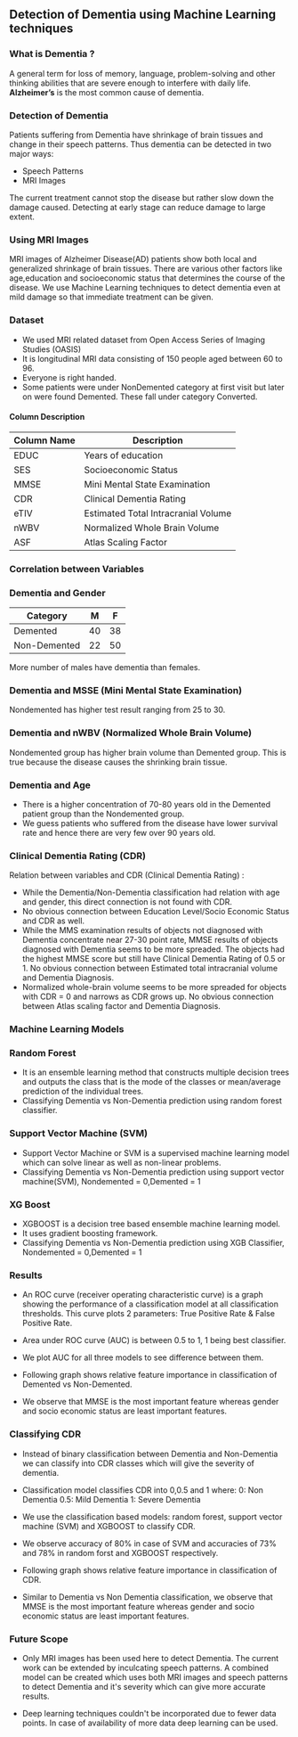 ## Detection of Dementia using Machine Learning techniques

### What is Dementia ?
A general term for loss of memory, language, problem-solving and other thinking abilities that are severe enough to interfere with daily life. 
**Alzheimer’s** is the most common cause of dementia.

### Detection of Dementia
Patients suffering from Dementia have shrinkage of brain tissues and change in their speech patterns. 
Thus dementia can be detected in two major ways:
- Speech Patterns
- MRI Images

The current treatment cannot stop the disease but rather slow down the damage caused.
Detecting at early stage can reduce damage to large extent.


### Using MRI Images
MRI images of Alzheimer Disease(AD) patients show both local and generalized shrinkage of brain tissues. There are various other factors like age,education and socioeconomic status that determines the course of the disease.
We use Machine Learning techniques to detect dementia even at mild damage so that immediate treatment can be given.


### Dataset
- We used MRI related dataset from Open Access Series of Imaging Studies (OASIS)
- It is longitudinal MRI data consisting of 150 people aged between 60 to 96.
- Everyone is right handed.
- Some patients were under NonDemented category at first visit but later on were found Demented. These fall under category Converted.

#### Column Description

| Column Name | Description |
| --- | ----------- |
| EDUC | Years of education |
| SES | Socioeconomic Status |
| MMSE | Mini Mental State Examination |
| CDR | Clinical Dementia Rating |
| eTIV | Estimated Total Intracranial Volume |
| nWBV | Normalized Whole Brain Volume |
| ASF | Atlas Scaling Factor

### Correlation between Variables

### Dementia and Gender

| Category | M | F |
| --------- | ----- | ------ |
| Demented | 40 | 38 |
| Non-Demented | 22 | 50 |

More number of males have dementia than females.

### Dementia and MSSE (Mini Mental State Examination)

Nondemented has higher test result ranging from 25 to 30.

### Dementia and nWBV (Normalized Whole Brain Volume)

Nondemented group has higher brain volume than Demented group. This is true  because the disease causes the shrinking brain tissue.

### Dementia and Age

- There is a higher concentration of 70-80 years old in the Demented patient group than the Nondemented group.
- We guess patients who suffered from the disease have lower survival rate and hence there are very few over 90 years old.

### Clinical Dementia Rating (CDR)

Relation between variables and CDR (Clinical Dementia Rating) :
- While the Dementia/Non-Dementia classification had relation with age and gender, this direct connection is not found with CDR.
- No obvious connection between Education Level/Socio Economic Status and CDR as well.
- While the MMS examination results of objects not diagnosed with Dementia concentrate near 27-30 point rate, MMSE results of objects diagnosed with Dementia seems to be more spreaded. The objects had the highest MMSE score but still have Clinical Dementia Rating of 0.5 or 1. No obvious connection between Estimated total intracranial volume and Dementia Diagnosis.
- Normalized whole-brain volume seems to be more spreaded for objects with CDR = 0 and narrows as CDR grows up. No obvious connection between Atlas scaling factor and Dementia Diagnosis.

### Machine Learning Models

### Random Forest
- It is an ensemble learning method that constructs multiple decision trees and outputs the class that is the mode of the classes or mean/average prediction of the individual trees.
- Classifying Dementia vs Non-Dementia prediction using random forest classifier.

### Support Vector Machine (SVM)
- Support Vector Machine or SVM is a supervised machine learning model which can solve linear as well as non-linear problems.
- Classifying Dementia vs Non-Dementia prediction using support vector machine(SVM), Nondemented = 0,Demented = 1

### XG Boost
- XGBOOST is a decision tree based  ensemble machine learning model.
- It uses gradient boosting framework.
- Classifying Dementia vs Non-Dementia prediction using XGB Classifier, Nondemented = 0,Demented = 1

### Results
- An ROC curve (receiver operating characteristic curve) is a graph showing the performance of a classification model at all classification thresholds. This curve plots 2 parameters: True Positive Rate & False Positive Rate.
- Area under ROC curve (AUC) is between 0.5 to 1, 1 being best classifier.
- We plot AUC for all three models to see difference between them.


- Following graph shows relative feature importance in classification of Demented vs Non-Demented.

- We observe that MMSE is the most important feature whereas gender and socio economic status are least important features.

### Classifying CDR
- Instead of binary classification between Dementia and Non-Dementia we can classify into CDR classes which will give the severity of dementia.
- Classification model classifies CDR into 0,0.5 and 1 where:
0: Non Dementia	0.5: Mild Dementia	1: Severe Dementia
- We use the classification based models: random forest, support vector machine (SVM) and XGBOOST to classify CDR.
- We observe accuracy of 80% in case of SVM and accuracies of 73% and 78% in random forst and XGBOOST respectively.
- Following graph shows relative feature importance in classification of CDR.

- Similar to Dementia vs Non Dementia classification, we observe that MMSE is the most important feature whereas gender and socio economic status are least important features.

### Future Scope
- Only MRI images has been used here to detect Dementia. The current work can be extended by inculcating speech patterns. A combined model can be created which uses both MRI images and speech patterns to detect Dementia and it's severity which can give more accurate results.

- Deep learning techniques couldn't be incorporated due to fewer data points. In case of availability of more data deep learning can be used.



